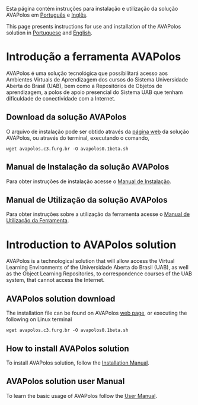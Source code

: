 Esta página contém instruções para instalação e utilização da solução AVAPolos em [Português](#Introdução-a-ferramenta-avapolos) e [Inglês](#Introduction-to-avapolos-solution).

This page presents instructions for use and installation of the AVAPolos solution in [Portuguese](#Introdução-a-ferramenta-avapolos) and [English](#Introduction-to-avapolos-solution).

# Introdução a ferramenta AVAPolos
AVAPolos é uma solução tecnológica que possibilitará acesso aos Ambientes Virtuais de Aprendizagem dos cursos do Sistema Universidade Aberta do Brasil (UAB), bem como a Repositórios de Objetos de aprendizagem, a polos de apoio presencial do Sistema UAB que tenham difículdade de conectividade com a Internet.

## Download da solução AVAPolos

O arquivo de instalação pode ser obtido através da [página web](http://avapolos.c3.furg.br) da solução AVAPolos, ou através do terminal, executando o comando,

    wget avapolos.c3.furg.br -O avapolos0.1beta.sh


 ## Manual de Instalação da solução AVAPolos

Para obter instruções de instalação acesse o [Manual de Instalação](https://github.com/C3FURG/AVAPolos/wiki/Manual-de-Instala%C3%A7%C3%A3o). 

## Manual de Utilização da solução AVAPolos

Para obter instruções sobre a utilização da ferramenta acesse o [Manual de Utilização da Ferramenta](https://github.com/C3FURG/AVAPolos/wiki/Manual-de-Utiliza%C3%A7%C3%A3o). 


# Introduction to AVAPolos solution
AVAPolos is a technological solution that will allow access the Virtual Learning Environments of the Universidade Aberta do Brasil (UAB), as well as the Object Learning Repositories, to correspondence courses of the UAB system, that cannot access the Internet.

## AVAPolos solution download
    
The installation file can be found on AVAPolos [web page](http://avapolos.c3.furg.br:81/?lang=en), or executing the following on Linux terminal    

    wget avapolos.c3.furg.br -O avapolos0.1beta.sh
    
## How to install AVAPolos solution

To install AVAPolos solution, follow the [Installation Manual](https://github.com/C3FURG/AVAPolos/wiki/Installing-AVAPolos). 

## AVAPolos solution user Manual

To learn the basic usage of AVAPolos follow the [User Manual](https://github.com/C3FURG/AVAPolos/wiki/User-Manual). 
